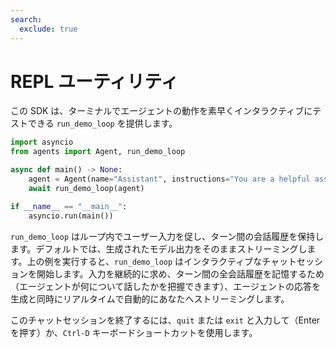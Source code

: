 ```yaml
---
search:
  exclude: true
---
```

# REPL ユーティリティ

この SDK は、ターミナルでエージェントの動作を素早くインタラクティブにテストできる `run_demo_loop` を提供します。


```python
import asyncio
from agents import Agent, run_demo_loop

async def main() -> None:
    agent = Agent(name="Assistant", instructions="You are a helpful assistant.")
    await run_demo_loop(agent)

if __name__ == "__main__":
    asyncio.run(main())
```

`run_demo_loop` はループ内でユーザー入力を促し、ターン間の会話履歴を保持します。デフォルトでは、生成されたモデル出力をそのままストリーミングします。上の例を実行すると、`run_demo_loop` はインタラクティブなチャットセッションを開始します。入力を継続的に求め、ターン間の全会話履歴を記憶するため（エージェントが何について話したかを把握できます）、エージェントの応答を生成と同時にリアルタイムで自動的にあなたへストリーミングします。

このチャットセッションを終了するには、`quit` または `exit` と入力して（Enter を押す）か、`Ctrl-D` キーボードショートカットを使用します。